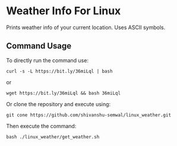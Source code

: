 # Weather Info For Linux

Prints weather info of your current location. Uses ASCII symbols.

## Command Usage

To directly run the command use:
```
curl -s -L https://bit.ly/36miLql | bash
```

or

```
wget https://bit.ly/36miLql && bash 36miLql
```

Or clone the repository and execute using:
```
git cone https://github.com/shivanshu-semwal/linux_weather.git
```

Then execute the command:
```
bash ./linux_weather/get_weather.sh
```


